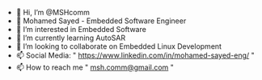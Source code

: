 - 👋 Hi, I’m @MSHcomm
- 👋 Mohamed Sayed - Embedded Software Engineer
- 👀 I’m interested in Embedded Software
- 🌱 I’m currently learning AutoSAR
- 💞️ I’m looking to collaborate on Embedded Linux Development
- 📫 Social Media: " https://www.linkedin.com/in/mohamed-sayed-eng/ "
- 📫 How to reach me " msh.comm@gmail.com "

<!---
MSHcomm/MSHcomm is a ✨ special ✨ repository because its `README.md` (this file) appears on your GitHub profile.
You can click the Preview link to take a look at your changes.
--->
